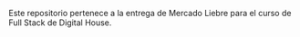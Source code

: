 Este repositorio pertenece a la entrega de Mercado Liebre para el curso de Full Stack de Digital House.
